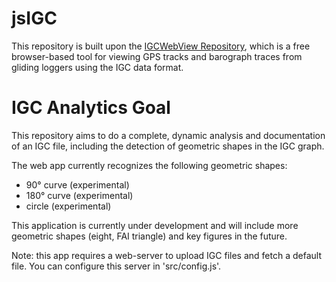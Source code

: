 # jsIGC
This repository is built upon the [IGCWebView Repository](https://github.com/alistairmgreen/IGCWebView), 
which is a free browser-based tool for viewing GPS tracks and barograph traces from gliding loggers using the IGC data format.

# IGC Analytics Goal
This repository aims to do a complete, dynamic analysis and documentation of an IGC file, 
including the detection of geometric shapes in the IGC graph.

The web app currently recognizes the following geometric shapes:
 * 90° curve (experimental)
 * 180° curve (experimental)
 * circle (experimental)
 
This application is currently under development and will include more geometric
shapes (eight, FAI triangle) and key figures in the future.

Note: this app requires a web-server to upload IGC files and fetch a default file.
You can configure this server in 'src/config.js'.